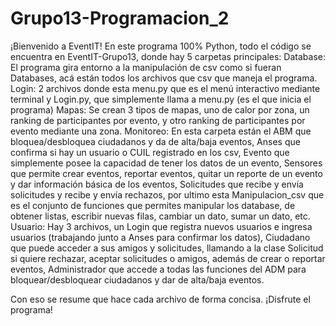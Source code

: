 # Grupo13-Programacion_2
¡Bienvenido a EventIT!
En este programa 100% Python, todo el código se encuentra en EventIT-Grupo13, donde hay 5 carpetas principales:
Database: El programa gira entorno a la manipulación de csv como si fueran Databases, acá están todos los archivos que csv que maneja el programa.
Login: 2 archivos donde esta menu.py que es el menú interactivo mediante terminal y Login.py, que simplemente llama a menu.py (es el que inicia el programa)
Mapas: Se crean 3 tipos de mapas, uno de calor por zona, un ranking de participantes por evento, y otro ranking de participantes por evento mediante una zona.
Monitoreo: En esta carpeta están el ABM que bloquea/desbloquea ciudadanos y da de alta/baja eventos, Anses que confirma si hay un usuario o CUIL registrado en los csv,
           Evento que simplemente posee la capacidad de tener los datos de un evento, Sensores que permite crear eventos, reportar eventos, quitar un reporte de un evento y
           dar información básica de los eventos, Solicitudes que recibe y envía solicitudes y recibe y envía rechazos, por ultimo esta Manipulacion_csv que es el conjunto
           de funciones que permites manipular los database, de obtener listas, escribir nuevas filas, cambiar un dato, sumar un dato, etc.
Usuario: Hay 3 archivos, un Login que registra nuevos usuarios e ingresa usuarios (trabajando junto a Anses para confirmar los datos), Ciudadano que puede acceder a sus amigos
         y solicitudes, llamando a la clase Solicitud si quiere rechazar, aceptar solicitudes o amigos, además de crear o reportar eventos, Administrador que accede a todas las
         funciones del ADM para bloquear/desbloquear ciudadanos y dar de alta/baja eventos.

Con eso se resume que hace cada archivo de forma concisa. ¡Disfrute el programa!
